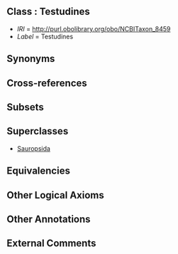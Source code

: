 
## Class : Testudines

 * *IRI* = http://purl.obolibrary.org/obo/NCBITaxon_8459
 * *Label* = Testudines

## Synonyms


## Cross-references


## Subsets


## Superclasses

 * [Sauropsida](../../NCBITaxon/57/NCBITaxon_8457.md)

## Equivalencies


## Other Logical Axioms


## Other Annotations


## External Comments

